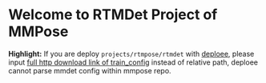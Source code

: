
# Welcome to RTMDet Project of MMPose

**Highlight:** If you are deploy `projects/rtmpose/rtmdet` with [deploee](https://platform.openmmlab.com/deploee), please input [full http download link of train_config](https://raw.githubusercontent.com/open-mmlab/mmpose/main/projects/rtmpose/rtmdet/hand/rtmdet_nano_320-8xb32_hand.py) instead of relative path, deploee cannot parse mmdet config within mmpose repo.
